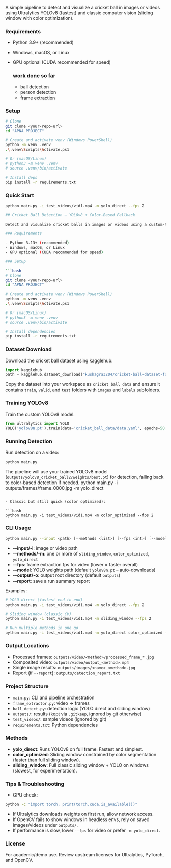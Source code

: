 A simple pipeline to detect and visualize a cricket ball in images or videos using Ultralytics YOLOv8 (fastest) and classic computer vision (sliding window with color optimization).

### Requirements

- Python 3.9+ (recommended)
- Windows, macOS, or Linux
- GPU optional (CUDA recommended for speed)

  ### work done so far

  - ball detection
  - person detection
  - frame extraction

### Setup

```bash
# Clone
git clone <your-repo-url>
cd "APNA PROJECT"

# Create and activate venv (Windows PowerShell)
python -m venv .venv
.\.venv\Scripts\Activate.ps1

# Or (macOS/Linux)
# python3 -m venv .venv
# source .venv/bin/activate

# Install deps
pip install -r requirements.txt
```

### Quick Start

```bash
python main.py -i test_videos/vid1.mp4 -m yolo_direct --fps 2
```

````bash
## Cricket Ball Detection – YOLOv8 + Color-Based Fallback

Detect and visualize cricket balls in images or videos using a custom-trained Ultralytics YOLOv8 model and classic color-based computer vision as fallback.

### Requirements

- Python 3.13+ (recommended)
- Windows, macOS, or Linux
- GPU optional (CUDA recommended for speed)

### Setup

```bash
# Clone
git clone <your-repo-url>
cd "APNA PROJECT"

# Create and activate venv (Windows PowerShell)
python -m venv .venv
.\.venv\Scripts\Activate.ps1

# Or (macOS/Linux)
# python3 -m venv .venv
# source .venv/bin/activate

# Install dependencies
pip install -r requirements.txt
````

### Dataset Download

Download the cricket ball dataset using kagglehub:

```python
import kagglehub
path = kagglehub.dataset_download("kushagra3204/cricket-ball-dataset-for-yolo")
```

Copy the dataset into your workspace as `cricket_ball_data` and ensure it contains `train`, `valid`, and `test` folders with `images` and `labels` subfolders.

### Training YOLOv8

Train the custom YOLOv8 model:

```python
from ultralytics import YOLO
YOLO('yolov8n.pt').train(data='cricket_ball_data/data.yaml', epochs=50, imgsz=640, project='outputs', name='yolov8_cricket_ball')
```

### Running Detection

Run detection on a video:

```bash
python main.py
```

The pipeline will use your trained YOLOv8 model (`outputs/yolov8_cricket_ball2/weights/best.pt`) for detection, falling back to color-based detection if needed.
python main.py -i outputs/frames/frame_0000.jpg -m yolo_direct

````

- Classic but still quick (color optimized):

```bash
python main.py -i test_videos/vid1.mp4 -m color_optimized --fps 2
````

### CLI Usage

```bash
python main.py --input <path> [--methods <list>] [--fps <int>] [--model <weights>] [--output <dir>] [--report]
```

- **--input/-i**: image or video path
- **--methods/-m**: one or more of `sliding_window`, `color_optimized`, `yolo_direct`
- **--fps**: frame extraction fps for video (lower = faster overall)
- **--model**: YOLO weights path (default `yolov8n.pt` – auto-downloads)
- **--output/-o**: output root directory (default `outputs`)
- **--report**: save a run summary report

Examples:

```bash
# YOLO direct (fastest end-to-end)
python main.py -i test_videos/vid1.mp4 -m yolo_direct --fps 2

# Sliding window (classic CV)
python main.py -i test_videos/vid1.mp4 -m sliding_window --fps 2

# Run multiple methods in one go
python main.py -i test_videos/vid1.mp4 -m yolo_direct color_optimized --fps 2 --report
```

### Output Locations

- Processed frames: `outputs/video/<method>/processed_frame_*.jpg`
- Composited video: `outputs/video/output_<method>.mp4`
- Single image results: `outputs/images/<name>_<method>.jpg`
- Report (if `--report`): `outputs/detection_report.txt`

### Project Structure

- `main.py`: CLI and pipeline orchestration
- `frame_extractor.py`: video → frames
- `ball_detect.py`: detection logic (YOLO direct and sliding window)
- `outputs/`: results (kept via `.gitkeep`, ignored by git otherwise)
- `test_videos/`: sample videos (ignored by git)
- `requirements.txt`: Python dependencies

### Methods

- **yolo_direct**: Runs YOLOv8 on full frame. Fastest and simplest.
- **color_optimized**: Sliding window constrained by color segmentation (faster than full sliding window).
- **sliding_window**: Full classic sliding window + YOLO on windows (slowest, for experimentation).

### Tips & Troubleshooting

- GPU check:

```bash
python -c "import torch; print(torch.cuda.is_available())"
```

- If Ultralytics downloads weights on first run, allow network access.
- If OpenCV fails to show windows in headless envs, rely on saved images/videos under `outputs/`.
- If performance is slow, lower `--fps` for video or prefer `-m yolo_direct`.

### License

For academic/demo use. Review upstream licenses for Ultralytics, PyTorch, and OpenCV.
